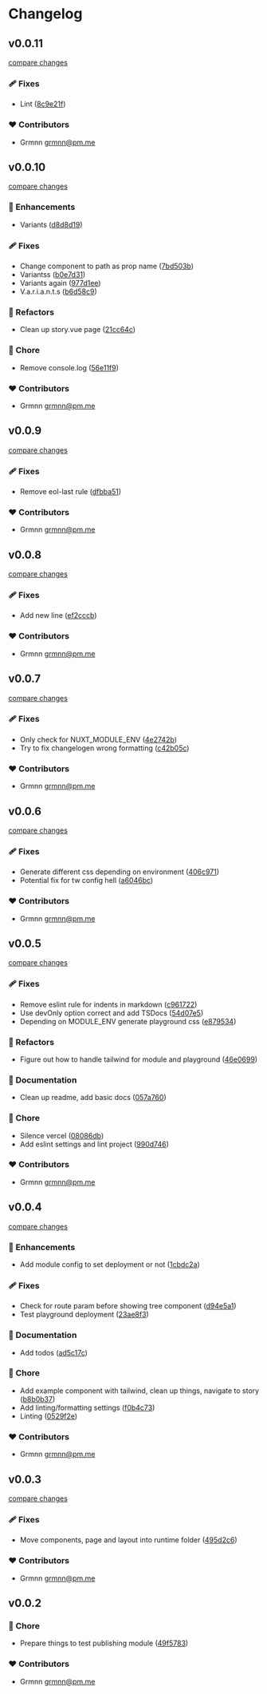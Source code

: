 # Changelog


## v0.0.11

[compare changes](https://github.com/grmnn/nuxt-simple-stories/compare/v0.0.10...v0.0.11)


### 🩹 Fixes

  - Lint ([8c9e21f](https://github.com/grmnn/nuxt-simple-stories/commit/8c9e21f))

### ❤️  Contributors

- Grmnn <grmnn@pm.me>

## v0.0.10

[compare changes](https://github.com/grmnn/nuxt-simple-stories/compare/v0.0.9...v0.0.10)


### 🚀 Enhancements

  - Variants ([d8d8d19](https://github.com/grmnn/nuxt-simple-stories/commit/d8d8d19))

### 🩹 Fixes

  - Change component to path as prop name ([7bd503b](https://github.com/grmnn/nuxt-simple-stories/commit/7bd503b))
  - Variantss ([b0e7d31](https://github.com/grmnn/nuxt-simple-stories/commit/b0e7d31))
  - Variants again ([977d1ee](https://github.com/grmnn/nuxt-simple-stories/commit/977d1ee))
  - V.a.r.i.a.n.t.s ([b6d58c9](https://github.com/grmnn/nuxt-simple-stories/commit/b6d58c9))

### 💅 Refactors

  - Clean up story.vue page ([21cc64c](https://github.com/grmnn/nuxt-simple-stories/commit/21cc64c))

### 🏡 Chore

  - Remove console.log ([56e11f9](https://github.com/grmnn/nuxt-simple-stories/commit/56e11f9))

### ❤️  Contributors

- Grmnn <grmnn@pm.me>

## v0.0.9

[compare changes](https://github.com/grmnn/nuxt-simple-stories/compare/v0.0.8...v0.0.9)


### 🩹 Fixes

  - Remove eol-last rule ([dfbba51](https://github.com/grmnn/nuxt-simple-stories/commit/dfbba51))

### ❤️  Contributors

- Grmnn <grmnn@pm.me>

## v0.0.8

[compare changes](https://github.com/grmnn/nuxt-simple-stories/compare/v0.0.7...v0.0.8)


### 🩹 Fixes

  - Add new line ([ef2cccb](https://github.com/grmnn/nuxt-simple-stories/commit/ef2cccb))

### ❤️  Contributors

- Grmnn <grmnn@pm.me>

## v0.0.7

[compare changes](https://github.com/grmnn/nuxt-simple-stories/compare/v0.0.6...v0.0.7)


### 🩹 Fixes

  - Only check for NUXT_MODULE_ENV ([4e2742b](https://github.com/grmnn/nuxt-simple-stories/commit/4e2742b))
  - Try to fix changelogen wrong formatting ([c42b05c](https://github.com/grmnn/nuxt-simple-stories/commit/c42b05c))

### ❤️  Contributors

- Grmnn <grmnn@pm.me>

## v0.0.6

[compare changes](https://github.com/grmnn/nuxt-simple-stories/compare/v0.0.5...v0.0.6)


### 🩹 Fixes

  - Generate different css depending on environment ([406c971](https://github.com/grmnn/nuxt-simple-stories/commit/406c971))
  - Potential fix for tw config hell ([a6046bc](https://github.com/grmnn/nuxt-simple-stories/commit/a6046bc))

### ❤️  Contributors

- Grmnn <grmnn@pm.me>

## v0.0.5

[compare changes](https://github.com/grmnn/nuxt-simple-stories/compare/v0.0.4...v0.0.5)


### 🩹 Fixes

  - Remove eslint rule for indents in markdown ([c961722](https://github.com/grmnn/nuxt-simple-stories/commit/c961722))
  - Use devOnly option correct and add TSDocs ([54d07e5](https://github.com/grmnn/nuxt-simple-stories/commit/54d07e5))
  - Depending on MODULE_ENV generate playground css ([e879534](https://github.com/grmnn/nuxt-simple-stories/commit/e879534))

### 💅 Refactors

  - Figure out how to handle tailwind for module and playground ([46e0699](https://github.com/grmnn/nuxt-simple-stories/commit/46e0699))

### 📖 Documentation

  - Clean up readme, add basic docs ([057a760](https://github.com/grmnn/nuxt-simple-stories/commit/057a760))

### 🏡 Chore

  - Silence vercel ([08086db](https://github.com/grmnn/nuxt-simple-stories/commit/08086db))
  - Add eslint settings and lint project ([990d746](https://github.com/grmnn/nuxt-simple-stories/commit/990d746))

### ❤️  Contributors

- Grmnn <grmnn@pm.me>

## v0.0.4

[compare changes](https://github.com/grmnn/nuxt-simple-stories/compare/v0.0.3...v0.0.4)


### 🚀 Enhancements

  - Add module config to set deployment or not ([1cbdc2a](https://github.com/grmnn/nuxt-simple-stories/commit/1cbdc2a))

### 🩹 Fixes

  - Check for route param before showing tree component ([d94e5a1](https://github.com/grmnn/nuxt-simple-stories/commit/d94e5a1))
  - Test playground deployment ([23ae8f3](https://github.com/grmnn/nuxt-simple-stories/commit/23ae8f3))

### 📖 Documentation

  - Add todos ([ad5c17c](https://github.com/grmnn/nuxt-simple-stories/commit/ad5c17c))

### 🏡 Chore

  - Add example component with tailwind, clean up things, navigate to story ([b8b0b37](https://github.com/grmnn/nuxt-simple-stories/commit/b8b0b37))
  - Add linting/formatting settings ([f0b4c73](https://github.com/grmnn/nuxt-simple-stories/commit/f0b4c73))
  - Linting ([0529f2e](https://github.com/grmnn/nuxt-simple-stories/commit/0529f2e))

### ❤️  Contributors

- Grmnn <grmnn@pm.me>

## v0.0.3

[compare changes](https://github.com/grmnn/nuxt-simple-stories/compare/v0.0.2...v0.0.3)


### 🩹 Fixes

  - Move components, page and layout into runtime folder ([495d2c6](https://github.com/grmnn/nuxt-simple-stories/commit/495d2c6))

### ❤️  Contributors

- Grmnn <grmnn@pm.me>

## v0.0.2


### 🏡 Chore

  - Prepare things to test publishing module ([49f5783](https://github.com/grmnn/nuxt-simple-stories/commit/49f5783))

### ❤️  Contributors

- Grmnn <grmnn@pm.me>

